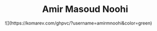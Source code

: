 <h1 align="center">Amir Masoud Noohi</h1>
![](https://komarev.com/ghpvc/?username=amirmnoohi&color=green)

